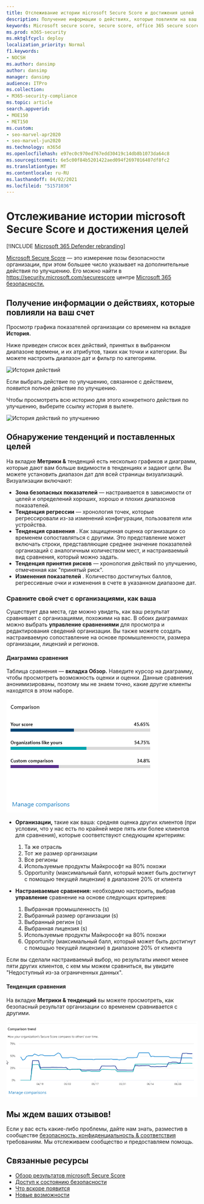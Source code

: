 ```yaml
---
title: Отслеживание истории microsoft Secure Score и достижения целей
description: Получение информации о действиях, которые повлияли на ваш microsoft Secure Score. Откройте для себя тенденции и установите цели.
keywords: Microsoft secure score, secure score, office 365 secure score, microsoft security score, Microsoft 365 security center, improvement actions
ms.prod: m365-security
ms.mktglfcycl: deploy
localization_priority: Normal
f1.keywords:
- NOCSH
ms.author: dansimp
author: dansimp
manager: dansimp
audience: ITPro
ms.collection:
- M365-security-compliance
ms.topic: article
search.appverid:
- MOE150
- MET150
ms.custom:
- seo-marvel-apr2020
- seo-marvel-jun2020
ms.technology: m365d
ms.openlocfilehash: e97ec0c970ed767edd30419c14db8b1073da64c8
ms.sourcegitcommit: 6e5c00f84b5201422aed094f2697016407df8fc2
ms.translationtype: MT
ms.contentlocale: ru-RU
ms.lasthandoff: 04/02/2021
ms.locfileid: "51571036"
---
```

# <a name="track-your-microsoft-secure-score-history-and-meet-goals"></a>Отслеживание истории microsoft Secure Score и достижения целей

[!INCLUDE [Microsoft 365 Defender rebranding](../includes/microsoft-defender.md)]

[Microsoft Secure Score](microsoft-secure-score.md) — это измерение позы безопасности организации, при этом большее число указывает на дополнительные действия по улучшению. Его можно найти в https://security.microsoft.com/securescore центре [Microsoft 365 безопасности.](overview-security-center.md)

## <a name="gain-insights-into-activity-that-has-affected-your-score"></a>Получение информации о действиях, которые повлияли на ваш счет

Просмотр графика показателей организации со временем на вкладке **История.**

Ниже приведен список всех действий, принятых в выбранном диапазоне времени, и их атрибутов, таких как точки и категории. Вы можете настроить диапазон дат и фильтр по категориям.

![История действий](../../media/secure-score/secure-score-history-activity.png)

Если выбрать действие по улучшению, связанное с действием, появится полное действие по улучшению.

Чтобы просмотреть всю историю для этого конкретного действия по улучшению, выберите ссылку история в вылете.

![История действий по улучшению](../../media/secure-score/secure-score-history-flyout.png)

## <a name="discover-trends-and-set-goals"></a>Обнаружение тенденций и поставленных целей

На вкладке **Метрики &** тенденций есть несколько графиков и диаграмм, которые дают вам больше видимости в тенденциях и задают цели. Вы можете установить диапазон дат для всей страницы визуализаций. Визуализации включают:

* **Зона безопасных показателей** — настраивается в зависимости от целей и определений хороших, хорошо и плохих диапазонов показателей.
* **Тенденция регрессии** — хронология точек, которые регрессировали из-за изменений конфигурации, пользователя или устройства.  
* **Тенденция сравнения** . Как защищенная оценка организации со временем сопоставляться с другими. Это представление может включать строки, представляющие среднее значение показателей организаций с аналогичным количеством мест, и настраиваемый вид сравнения, который можно задать.
* **Тенденция принятия рисков** — хронология действий по улучшению, отмеченная как "принятый риск".
* **Изменения показателей** . Количество достигнутых баллов, регрессивные очки и изменения в счете в указанном диапазоне дат.

### <a name="compare-your-score-to-organizations-like-yours"></a>Сравните свой счет с организациями, как ваша

Существует два места, где можно увидеть, как ваш результат сравнивает с организациями, похожими на вас. В обоих диаграммах можно выбрать **управление сравнениями** для просмотра и редактирования сведений организации. Вы также можете создать настраиваемую сопоставление на основе промышленности, размера организации, лицензий и регионов.

#### <a name="comparison-bar-chart"></a>Диаграмма сравнения

Таблица сравнения — **вкладка Обзор.** Наведите курсор на диаграмму, чтобы просмотреть возможность оценки и оценки. Данные сравнения анонимизированы, поэтому мы не знаем точно, какие другие клиенты находятся в этом наборе.

![Диаграмма панели баллов аналогичной организации](../../media/secure-score/secure-score-comparison-bar.png)

- **Организации,** такие как ваша: средняя оценка других клиентов (при условии, что у нас есть по крайней мере пять или более клиентов для сравнения), которые соответствуют следующим критериям:
    1. Та же отрасль
    2. Тот же размер организации
    3. Все регионы
    4. Используемые продукты Майкрософт на 80% похожи
    5. Opportunity (максимальный балл, который может быть достигнут с помощью текущей лицензии) в диапазоне 20% от клиента

- **Настраиваемые сравнения:** необходимо настроить, выбрав **управление** сравнение на основе следующих критериев:
    1. Выбранная промышленность (s)
    2. Выбранный размер организации (s)
    3. Выбранный регион (s)
    4. Выбранная лицензия (s)
    5. Используемые продукты Майкрософт на 80% похожи
    6. Opportunity (максимальный балл, который может быть достигнут с помощью текущей лицензии) в диапазоне 20% от клиента

Если вы сделали настраиваемый выбор, но результаты имеют менее пяти других клиентов, с кем мы можем сравниться, вы увидите "Недоступный из-за ограниченных данных".

#### <a name="comparison-trend"></a>Тенденция сравнения

На вкладке **Метрики & тенденций** вы можете просмотреть, как безопасный результат организации со временем сравнивается с другими.

![Line graph of similar organisation's scores over time](../../media/secure-score/secure-score-comparison-trend.png)

## <a name="we-want-to-hear-from-you"></a>Мы ждем ваших отзывов!

Если у вас есть какие-либо проблемы, дайте нам знать, разместив в сообществе [безопасность, конфиденциальность & соответствия](https://techcommunity.microsoft.com/t5/Security-Privacy-Compliance/bd-p/security_privacy) требованиям. Мы отслеживаем сообщество и предоставляем помощь.

## <a name="related-resources"></a>Связанные ресурсы

- [Обзор результатов microsoft Secure Score](microsoft-secure-score.md)
- [Доступ к состоянию безопасности](microsoft-secure-score-improvement-actions.md)
- [Что вскоре появится](microsoft-secure-score-whats-coming.md)
- [Новые возможности](microsoft-secure-score-whats-new.md)
